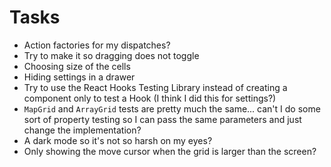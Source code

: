 # Tasks
* Action factories for my dispatches?
* Try to make it so dragging does not toggle
* Choosing size of the cells
* Hiding settings in a drawer
* Try to use the React Hooks Testing Library instead of creating a component only to test a Hook (I think I did this for settings?)
* `MapGrid` and `ArrayGrid` tests are pretty much the same... can't I do some sort of property testing so I can pass the same parameters and just change the implementation?
* A dark mode so it's not so harsh on my eyes?
* Only showing the move cursor when the grid is larger than the screen?
